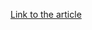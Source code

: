 [Link to the article](https://www.nist.gov/blogs/cybersecurity-insights/nists-international-cybersecurity-and-privacy-engagement-update)
